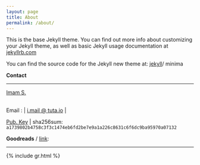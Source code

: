 ```yaml
---
layout: page
title: About
permalink: /about/
---
```


This is the base Jekyll theme. You can find out more info about customizing your Jekyll theme, as well as basic Jekyll usage documentation at [jekyllrb.com](https://jekyllrb.com)

You can find the source code for the Jekyll new theme at:
[jekyll](https://jekyllrb.com)/ minima

**Contact**

<hr class="new1">
<div class="LI-profile-badge"  data-version="v1" data-size="medium" data-locale="en_US" data-type="vertical" data-theme="dark" data-vanity="imam"><a class="LI-simple-link" href='https://id.linkedin.com/in/imam/en-us?trk=profile-badge'>Imam S.</a></div>
<br>

Email	: |<span class="fa fa-envelope-o"></span> [i.mail @ tuta.io](mailto:i.mail@tuta.io) |

 <span class="fa fa-key"></span> <a href="{{ site.url }}/imam-pub.key" target="_blank">Pub. Key</a> | sha256sum: `a1739802b4758c3f3c1474eb6fd2be7e9a1a226c8631c6f6dc9ba95970a07132`

**Goodreads** / [link](https://www.goodreads.com/imams):

<hr class="new1">
{% include gr.html %}
